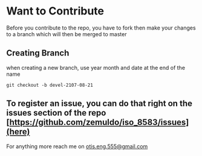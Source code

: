 # Want to Contribute

Before you contribute to the repo, you have to fork then make your changes to a branch which will then be merged to master
## Creating Branch
when creating a new branch, use year month and date at the end of the name
```
git checkout -b devel-2107-08-21

```

## To register an issue, you can do that right on the issues section of the repo [https://github.com/zemuldo/iso_8583/issues](here)

For anything more reach me on otis.eng.555@gmail.com
